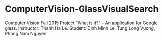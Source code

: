 # ComputerVision-GlassVisualSearch
Computer Vision Fall 2015
Project “What is it?” – An application for Google glass.
Instructor: Thanh Ha Le.
Student: Dinh Minh Le, Tung Long Vuong, Phong Nam Nguyen
